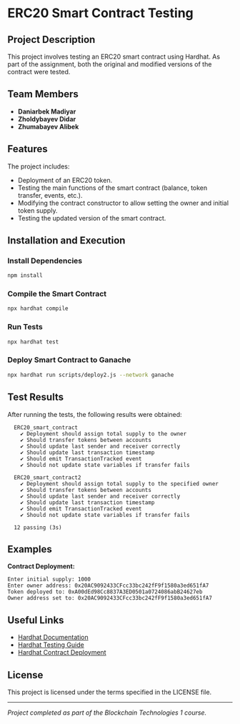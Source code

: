 # ERC20 Smart Contract Testing

## Project Description
This project involves testing an ERC20 smart contract using Hardhat. As part of the assignment, both the original and modified versions of the contract were tested.

## Team Members
- **Daniarbek Madiyar**
- **Zholdybayev Didar**
- **Zhumabayev Alibek**

## Features
The project includes:
- Deployment of an ERC20 token.
- Testing the main functions of the smart contract (balance, token transfer, events, etc.).
- Modifying the contract constructor to allow setting the owner and initial token supply.
- Testing the updated version of the smart contract.

## Installation and Execution
### Install Dependencies
```sh
npm install
```

### Compile the Smart Contract
```sh
npx hardhat compile
```

### Run Tests
```sh
npx hardhat test
```

### Deploy Smart Contract to Ganache
```sh
npx hardhat run scripts/deploy2.js --network ganache
```

## Test Results
After running the tests, the following results were obtained:
```
  ERC20_smart_contract
    ✔ Deployment should assign total supply to the owner
    ✔ Should transfer tokens between accounts
    ✔ Should update last sender and receiver correctly
    ✔ Should update last transaction timestamp
    ✔ Should emit TransactionTracked event
    ✔ Should not update state variables if transfer fails

  ERC20_smart_contract2
    ✔ Deployment should assign total supply to the specified owner
    ✔ Should transfer tokens between accounts
    ✔ Should update last sender and receiver correctly
    ✔ Should update last transaction timestamp
    ✔ Should emit TransactionTracked event
    ✔ Should not update state variables if transfer fails

  12 passing (3s)
```

## Examples
**Contract Deployment:**
```
Enter initial supply: 1000
Enter owner address: 0x20AC9092433CFcc33bc242fF9f1580a3ed651fA7
Token deployed to: 0xA00dEd98Cc8837A3ED0501a0724086abB24627eb
Owner address set to: 0x20AC9092433CFcc33bc242fF9f1580a3ed651fA7
```

## Useful Links
- [Hardhat Documentation](https://hardhat.org/tutorial)
- [Hardhat Testing Guide](https://hardhat.org/tutorial/testing-contracts)
- [Hardhat Contract Deployment](https://hardhat.org/hardhat-runner/docs/guides/test-contracts)

## License
This project is licensed under the terms specified in the LICENSE file.

---
*Project completed as part of the Blockchain Technologies 1 course.*

